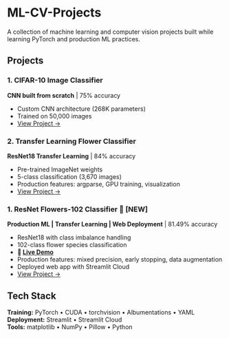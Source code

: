 # ML-CV-Projects

A collection of machine learning and computer vision projects built while learning PyTorch and production ML practices.

## Projects

### 1. CIFAR-10 Image Classifier

**CNN built from scratch** | 75% accuracy

- Custom CNN architecture (268K parameters)
- Trained on 50,000 images
- [View Project →](./cifar10_classifier/)

### 2. Transfer Learning Flower Classifier

**ResNet18 Transfer Learning** | 84% accuracy

- Pre-trained ImageNet weights
- 5-class classification (3,670 images)
- Production features: argparse, GPU training, visualization
- [View Project →](./transfer_learning_flowers/)

### 1. ResNet Flowers-102 Classifier 🌸 **[NEW]**

**Production ML | Transfer Learning | Web Deployment** | 81.49% accuracy

- ResNet18 with class imbalance handling
- 102-class flower species classification
- **🚀 [Live Demo](https://resnetflagship-8jatnx6d22xdntk63jmapx.streamlit.app/)**
- Production features: mixed precision, early stopping, data augmentation
- Deployed web app with Streamlit Cloud
- [View Project →](./resnet_flagship/)

## Tech Stack

**Training:** PyTorch • CUDA • torchvision • Albumentations • YAML  
**Deployment:** Streamlit • Streamlit Cloud  
**Tools:** matplotlib • NumPy • Pillow • Python
